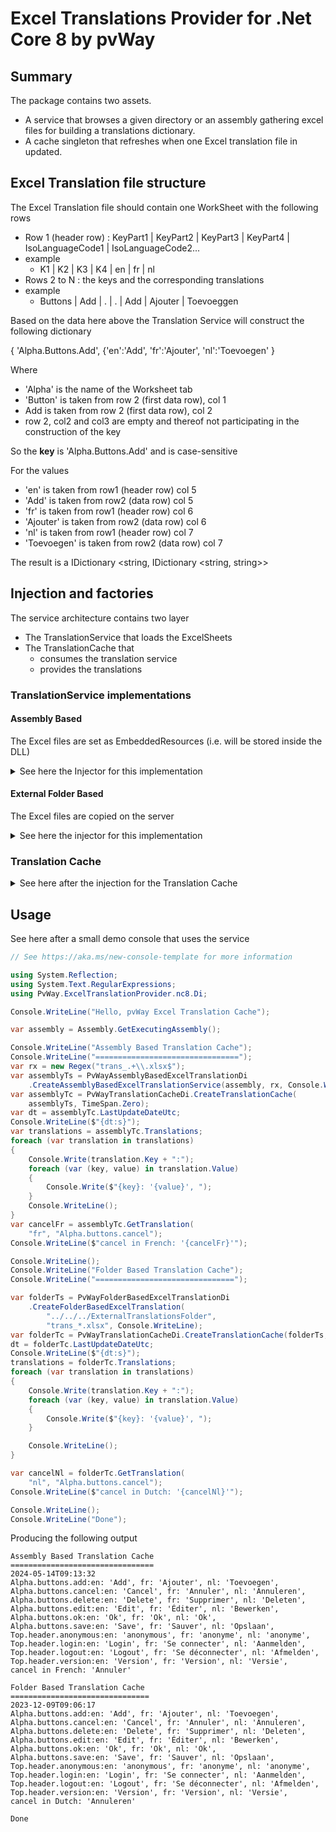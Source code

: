 # Excel Translations Provider for .Net Core 8 by pvWay

## Summary

The package contains two assets.

* A service that browses a given directory or an assembly gathering excel files for building a translations dictionary.
* A cache singleton that refreshes when one Excel translation file in updated.

## Excel Translation file structure
The Excel Translation file should contain one WorkSheet with the following rows
* Row 1 (header row) :  KeyPart1 | KeyPart2 | KeyPart3 | KeyPart4 | IsoLanguageCode1 | IsoLanguageCode2...
* example
  * K1 | K2 |	K3 | K4 | en | fr |	nl
* Rows 2 to N : the keys and the corresponding translations
* example
  * Buttons | Add | . | . | Add | Ajouter | Toevoeggen

Based on the data here above the Translation Service will construct the following dictionary

{ 'Alpha.Buttons.Add', {'en':'Add',  'fr':'Ajouter', 'nl':'Toevoegen' }

Where
* 'Alpha' is the name of the Worksheet tab
* 'Button' is taken from row 2 (first data row), col 1
* Add is taken from row 2 (first data row), col 2
* row 2, col2 and col3 are empty and thereof not participating in the construction of the key

So the **key** is 'Alpha.Buttons.Add' and is case-sensitive

For the values
* 'en' is taken from row1 (header row) col 5
* 'Add' is taken from row2 (data row) col 5
* 'fr' is taken from row1 (header row) col 6
* 'Ajouter' is taken from row2 (data row) col 6
* 'nl' is taken from row1 (header row) col 7
* 'Toevoegen' is taken from row2 (data row) col 7

The result is a IDictionary &lt;string, IDictionary &lt;string, string&gt;&gt;

## Injection and factories

The service architecture contains two layer
* The TranslationService that loads the ExcelSheets
* The TranslationCache that 
  * consumes the translation service
  * provides the translations 

### TranslationService implementations
#### Assembly Based
The Excel files are set as EmbeddedResources (i.e. will be stored inside the DLL)

<details>
<summary>See here the Injector for this implementation</summary>

```csharp
using System.Reflection;
using System.Text.RegularExpressions;
using Microsoft.Extensions.DependencyInjection;
using PvWay.ExcelTranslationProvider.Abstractions.nc8;
using PvWay.ExcelTranslationProvider.nc8.Services;

namespace PvWay.ExcelTranslationProvider.nc8.Di;

public static class PvWayAssemblyBasedExcelTranslationDi
{
/// <summary>
/// Creates an instance of PvWayAssemblyExcelTranslationService for managing a cached translation dictionary at the data consumer side, based on an assembly and a regular expression.
/// </summary>
/// <param name="assembly">The assembly from which to retrieve the translation resources.</param>
/// <param name="resourceNameMatcher">A regular expression used to match the names of the translation resources.</param>
/// <param name="logException">An action to handle any exceptions that occur during the translation process.</param>
/// <returns>An instance of PvWayAssemblyExcelTranslationService.</returns>
public static IPvWayExcelTranslationService CreateAssemblyBasedExcelTranslationService(
Assembly assembly,
Regex resourceNameMatcher,
Action<Exception> logException)
{
var config = new PvWayAssemblyBasedExcelTranslationServiceConfig(
assembly, resourceNameMatcher, logException);
return new PvWayAssemblyExcelTranslationService(config);
}

    /// <summary>
    /// Adds an assembly based excel translation service to the service collection.
    /// </summary>
    /// <param name="services">The service collection to add the translation service to.</param>
    /// <param name="assembly">The assembly from which to retrieve the translation resources.</param>
    /// <param name="resourceNameMatcher">A regular expression used to match the names of the translation resources.</param>
    /// <param name="logException">An action to handle any exceptions that occur during the translation process.</param>
    /// <param name="lifetime">The lifetime of the translation service.</param>
    public static void AddAssemblyBasedExcelTranslation(
        this IServiceCollection services,
        Assembly assembly,
        Regex resourceNameMatcher,
        Action<Exception> logException,
        ServiceLifetime lifetime = ServiceLifetime.Singleton)
    {
        services.AddSingleton<IPvWayAssemblyBasedExcelTranslationServiceConfig>(sp =>
            new PvWayAssemblyBasedExcelTranslationServiceConfig(
                assembly, resourceNameMatcher, logException));
        var sd = new ServiceDescriptor(
            typeof(IPvWayExcelTranslationService),
            typeof(PvWayAssemblyExcelTranslationService), lifetime);
        services.Add(sd);
    }
}
```

</details>

#### External Folder Based
The Excel files are copied on the server

<details>
<summary>See here the injector for this implementation</summary>

```csharp
using System.Reflection;
using Microsoft.Extensions.DependencyInjection;
using PvWay.ExcelTranslationProvider.Abstractions.nc8;
using PvWay.ExcelTranslationProvider.nc8.Services;

namespace PvWay.ExcelTranslationProvider.nc8.Di;

public static class PvWayFolderBasedExcelTranslationDi
{
    /// <summary>
    /// Creates an instance of the PvWayFolderBasedExcelTranslationService class,
    /// which implements the IPvWayExcelTranslationService interface.
    /// </summary>
    /// <param name="excelFolderPath">The path to the folder that contains the Excel translation files.</param>
    /// <param name="fileWildCard">The wild card for the Excel translation file names.</param>
    /// <param name="logException">The action to be executed when an exception occurs.</param>
    /// <returns>An instance of the PvWayFolderBasedExcelTranslationService class.</returns>
    public static IPvWayExcelTranslationService CreateFolderBasedExcelTranslation(
            string excelFolderPath, 
            string fileWildCard, 
            Action<Exception> logException)
    {
        var config = new PvWayFolderBasedExcelTranslationServiceConfig(
            excelFolderPath, fileWildCard, logException);
        return new PvWayFolderBasedExcelTranslationService(config);
    }

    /// <summary>
    /// Adds the PvWayFolderBasedExcelTranslationService to the IServiceCollection
    /// </summary>
    /// <param name="services">The IServiceCollection to add the service to</param>
    /// <param name="excelFolderPath">The path to the folder that contains the Excel translation files</param>
    /// <param name="fileWildCard">The wild card for the Excel translation file names</param>
    /// <param name="logException">The action to be executed when an exception occurs</param>
    /// <param name="lifetime">The lifetime of the service (default is Singleton)</param>
    public static void AddPvWayFolderBasedExcelTranslation(
        this IServiceCollection services,
        string excelFolderPath, 
        string fileWildCard, 
        Action<Exception> logException, 
        ServiceLifetime lifetime = ServiceLifetime.Singleton)
    {
        services.AddSingleton<IPvWayFolderBasedExcelTranslationServiceConfig>(_ =>
            new PvWayFolderBasedExcelTranslationServiceConfig(excelFolderPath, fileWildCard, logException));
        var sd = new ServiceDescriptor(
            typeof(IPvWayExcelTranslationService),
            typeof(PvWayFolderBasedExcelTranslationService), lifetime);
        services.Add(sd);
    }
}
```

</details>

### Translation Cache

<details>
<summary>
See here after the injection for the Translation Cache
</summary>

```csharp
using Microsoft.Extensions.DependencyInjection;
using Microsoft.Extensions.DependencyInjection.Extensions;
using PvWay.ExcelTranslationProvider.Abstractions.nc8;
using PvWay.ExcelTranslationProvider.nc8.Services;

namespace PvWay.ExcelTranslationProvider.nc8.Di;

public static class PvWayTranslationCacheDi
{
    /// <summary>
    /// Creates an instance of IPvWayExcelTranslationCache.
    /// </summary>
    /// <param name="ts">The implementation of IPvWayExcelTranslationService.</param>
    /// <param name="rescanInterval">
    /// The time interval for re-scanning the folder for updated Excel files.
    /// set it to TimeSpan.Zero for disabling the rescan
    /// </param>
    /// <returns>An instance of IPvWayExcelTranslationCache.</returns>
    public static IPvWayExcelTranslationCache CreateTranslationCache(
            IPvWayExcelTranslationService ts,
            TimeSpan rescanInterval)
    {
        var config = new PvWayExcelTranslationCacheConfig(rescanInterval);
        return new PvWayExcelTranslationCache(ts, config);
    }

    /// <summary>
    /// Adds the PvWayTranslationCache to the ServiceCollection with the specified rescan interval and service lifetime.
    /// </summary>
    /// <param name="services">The ServiceCollection to add the PvWayTranslationCache to.</param>
    /// <param name="rescanInterval">
    /// The time interval for re-scanning the folder for updated Excel files.
    /// set it to TimeSpan.Zero for disabling the rescan
    /// </param>
    /// <param name="lifetime">The service lifetime (default: Singleton).</param>
    public static void AddPvWayTranslationCache(
        this ServiceCollection services,
        TimeSpan rescanInterval,
        ServiceLifetime lifetime = ServiceLifetime.Singleton)
    {
        services.AddSingleton<IPvWayExcelTranslationCacheConfig>(_ =>
            new PvWayExcelTranslationCacheConfig(rescanInterval));
        var sd = new ServiceDescriptor(
            typeof(IPvWayExcelTranslationCache),
            typeof(PvWayExcelTranslationCache),
            lifetime);
        services.Add(sd);
    } 
}
```

</details>

## Usage

See here after a small demo console that uses the service

```csharp
// See https://aka.ms/new-console-template for more information

using System.Reflection;
using System.Text.RegularExpressions;
using PvWay.ExcelTranslationProvider.nc8.Di;

Console.WriteLine("Hello, pvWay Excel Translation Cache");

var assembly = Assembly.GetExecutingAssembly();

Console.WriteLine("Assembly Based Translation Cache");
Console.WriteLine("================================");
var rx = new Regex("trans_.+\\.xlsx$");
var assemblyTs = PvWayAssemblyBasedExcelTranslationDi
    .CreateAssemblyBasedExcelTranslationService(assembly, rx, Console.WriteLine);
var assemblyTc = PvWayTranslationCacheDi.CreateTranslationCache(
    assemblyTs, TimeSpan.Zero);
var dt = assemblyTc.LastUpdateDateUtc;
Console.WriteLine($"{dt:s}");
var translations = assemblyTc.Translations;
foreach (var translation in translations)
{
    Console.Write(translation.Key + ":");
    foreach (var (key, value) in translation.Value)
    {
        Console.Write($"{key}: '{value}', ");
    }
    Console.WriteLine();
}
var cancelFr = assemblyTc.GetTranslation(
    "fr", "Alpha.buttons.cancel");
Console.WriteLine($"cancel in French: '{cancelFr}'");

Console.WriteLine();
Console.WriteLine("Folder Based Translation Cache");
Console.WriteLine("===============================");

var folderTs = PvWayFolderBasedExcelTranslationDi
    .CreateFolderBasedExcelTranslation(
        "../../../ExternalTranslationsFolder",
        "trans_*.xlsx", Console.WriteLine);
var folderTc = PvWayTranslationCacheDi.CreateTranslationCache(folderTs, TimeSpan.Zero);
dt = folderTc.LastUpdateDateUtc;
Console.WriteLine($"{dt:s}");
translations = folderTc.Translations;
foreach (var translation in translations)
{
    Console.Write(translation.Key + ":");
    foreach (var (key, value) in translation.Value)
    {
        Console.Write($"{key}: '{value}', ");
    }

    Console.WriteLine();
}

var cancelNl = folderTc.GetTranslation(
    "nl", "Alpha.buttons.cancel");
Console.WriteLine($"cancel in Dutch: '{cancelNl}'");

Console.WriteLine();
Console.WriteLine("Done");
```

Producing the following output

```
Assembly Based Translation Cache
================================
2024-05-14T09:13:32
Alpha.buttons.add:en: 'Add', fr: 'Ajouter', nl: 'Toevoegen', 
Alpha.buttons.cancel:en: 'Cancel', fr: 'Annuler', nl: 'Annuleren', 
Alpha.buttons.delete:en: 'Delete', fr: 'Supprimer', nl: 'Deleten', 
Alpha.buttons.edit:en: 'Edit', fr: 'Éditer', nl: 'Bewerken', 
Alpha.buttons.ok:en: 'Ok', fr: 'Ok', nl: 'Ok', 
Alpha.buttons.save:en: 'Save', fr: 'Sauver', nl: 'Opslaan', 
Top.header.anonymous:en: 'anonymous', fr: 'anonyme', nl: 'anonyme', 
Top.header.login:en: 'Login', fr: 'Se connecter', nl: 'Aanmelden', 
Top.header.logout:en: 'Logout', fr: 'Se déconnecter', nl: 'Afmelden', 
Top.header.version:en: 'Version', fr: 'Version', nl: 'Versie', 
cancel in French: 'Annuler'

Folder Based Translation Cache
===============================
2023-12-09T09:06:17
Alpha.buttons.add:en: 'Add', fr: 'Ajouter', nl: 'Toevoegen',
Alpha.buttons.cancel:en: 'Cancel', fr: 'Annuler', nl: 'Annuleren',
Alpha.buttons.delete:en: 'Delete', fr: 'Supprimer', nl: 'Deleten',
Alpha.buttons.edit:en: 'Edit', fr: 'Éditer', nl: 'Bewerken',
Alpha.buttons.ok:en: 'Ok', fr: 'Ok', nl: 'Ok',
Alpha.buttons.save:en: 'Save', fr: 'Sauver', nl: 'Opslaan',
Top.header.anonymous:en: 'anonymous', fr: 'anonyme', nl: 'anonyme',
Top.header.login:en: 'Login', fr: 'Se connecter', nl: 'Aanmelden',
Top.header.logout:en: 'Logout', fr: 'Se déconnecter', nl: 'Afmelden',
Top.header.version:en: 'Version', fr: 'Version', nl: 'Versie',
cancel in Dutch: 'Annuleren'

Done
```